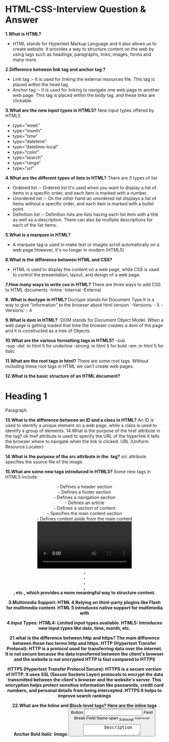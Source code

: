 # HTML-CSS-Interview Question & Answer

**1.What is HTML?**
- HTML stands for Hypertext Markup Language and it also allows us to create website. It provides a way to structure content on the web by using tags such as headings, paragraphs, links, images, forms and many more.

**2.Difference between link tag <link> and anchor tag <a>?**
- Link tag :- It is used for linking the external resources file. This tag is placed within the head tag.
- Anchor tag :- It is used for linking to navigate one web page to another web page. This tag is placed within the body tag. and these links are clickable.

**3.What are the new input types in HTML5?**
New input types offered by HTML5 
- type=”week”
- type=”month”
- type=”time”
- type=”datetime”
- type=”datetime-local”
- type=”color”
- type=”search”
- type=”range”
- type=”url”

**4.What are the different types of lists in HTML?**
There are 3 types of list  
- Ordered list  :- Ordered list It's used when you want to display a list of items in a specific order, and each item is marked with a number.
- Unordered list :- On the other hand an unordered list displays a list of items without a specific order, and each item is marked with a bullet point.
- Definition list :- Definition lists are lists having each list item with a title as well as a description. There can also be multiple descriptions for each of the list items.

**5.What is a marquee in HTML?**
- A marquee tag is used to make text or images scroll automatically on a web page.However, it's no longer in modern (HTML5)

**6.What is the difference between HTML and CSS?**
- HTML is used to display the content on a web page, while CSS is used to control the presentation, layout, and design of a web page.

**7.How many ways to write css in HTML?**
There are three ways to add CSS to HTML documents 
-Inline 
-Internal 
-External

**8. What is doctype in HTML?**
Doctype  stands for Document Type.It is a way to give  “information” to the browser about  html version.
-Versions: - 5 <!DOCTYPE html />
-Versions: - 4 <!DOCTYPE HTML PUBLIC >


**9.What is dom in HTML?**
-DOM stands for Document Object Model. When a web page is getting loaded that time the browser creates a dom of the page and it is constructed as a tree of Objects. 


**10.What are the various formatting tags in HTML5?**
-sub <sub></sub>  
-sup <sup></sup> 
-del  <del></del> :in html 5 for underline
-strong :in html 5 for bold
-em :in html 5 for italic

**11.What are the root tags in html?**
There are some root tags. Without including these root tags in HTML we can’t create web pages.
<html></html>
<head></head>
<body></body>

**12.What is the basic structure of an HTML document?**
<!DOCTYPE html>
<html>
  <head>
    <title>Page Title</title>
  </head>
<body>
  <h1>Heading 1</h1>
  <p>Paragraph</p>
</body>
</html>


**13.What is the difference between an ID and a class in HTML?**
An ID is used to identify a unique element on a web page, while a class is used to identify a group of elements.
 14.What is the purpose of the href attribute in the <a> tag? ok
href attribute is used to specify the URL of the hyperlink.It tells the browser where to navigate when the link is clicked. 
URL (Uniform Resource  Locator) 


**14.What is the purpose of the src attribute in the <img> tag?**
src attribute specifies the source file of the image.



**15.What are some new tags introduced in HTML5?**
Some new tags in HTML5 include:
<header> - Defines a header section
<footer> - Defines a footer section
<nav> - Defines a navigation section
<article> - Defines an article
<section> - Defines a section of content
<main> - Specifies the main content section
<aside> - Defines content aside from the main content
<video> and <audio> - For embedding media content


**16.What are the attributes in html?**
style :- Specifies the inline CSS style for an element.
href :- Specifies the URL (web address) for a link.
src :- Specifies the URL (web address) for an image.
alt :- Specifies an alternative style for an image.
class :- 
Id:-
type:-
value:-
width
height:-


**17.What is a meta tag?**
A meta tag is an HTML element that provides metadata about a web page. The page  information is not displayed on the page. but is used by browsers and search engines to understand and categorize the content of the page such as page description, keywords, author, and viewport settings for responsive design.
19.What is the difference between inline and block-level elements? ok
Inline elements do not start with a new line and only take up as much width as necessary. 
Block-level elements always start with a new line and take up the full width.


**18.What is the use of an iframe tag?**
iframe stands for "inline frame tag." It's used to embed content from another source (like a different webpage) directly into the current webpage. To integrate external resources like web pages, videos, maps, and more into your own page.


**19.What is the difference between HTML and XHTML?**
HTML and XHTML Both essential languages for creating web pages.The main difference between them syntax and structure.
1.HTML is Hypertext Markup Language
1.XHTML is Extensible Hypertext Markup Language.

2.HTML is not a case-sensitive language.
2.XHTML is a case-sensitive language.

3. HTML is An application of SGML.
3. XHTML is An application of XML.

4. HTML Can function properly without a closing tag.. EX- <br> <p> <p>.
4. XHTML Can’t function properly without being closed. EX- <br/>. <p></p>.

5. HTML No hard rule on structures of the elements. EX- <p><b> The difference
5. XHTML Structure of the elements should be followed. EX- <p></p>

6. HTML Attributes have quotes as optional.
6. XHTML Attributes have quotes mandatory.


**20.Different between html4 and html5?**
**1.Doctype Declaration:**
HTML 4 we have to declare a little lengthy code of doctype. 
HTML 5 we have to  declare  in short code of doctype <!DOCTYPE html>

**2.Semantic Elements:**
HTML 4 we need to specify a name for the div element.
HTML 5 Introduces semantic elements like <section>, <article>, <nav>, <header>, <footer>, etc., which provides a more meaningful way to structure content.

**3.Multimedia Support:**
HTML 4 Relying on third-party plugins like Flash for multimedia content.
HTML 5 Introduces native support for multimedia with <audio> and <video> tags, reducing the need for third-party plugins.

**4.Input Types:**
HTML4: Limited input types available.
HTML5: Introduces new input types like date, time, month, etc.

**21.what is the difference between http and https?**
The main difference between these two terms http and https.
**HTTP** (Hypertext Transfer Protocol):
HTTP is a protocol used for transferring data over the internet.
It is not secure because the data transferred between the client's browser and the website is not encrypted
HTTP is fast compared to HTTPS
  
**HTTPS** (Hypertext Transfer Protocol Secure):
HTTPS is a secure version of HTTP.
It uses SSL (Secure Sockets Layer) protocols to encrypt the data transmitted between the client's browser and the website's server.
This encryption helps protect sensitive information like passwords, credit card numbers, and personal details from being intercepted.
HTTPS It helps to improve search rankings


**22.What are the Inline and Block-level tags?**
**Here are the inline tags**
<a>       	  Anchor
<strong> 	  Bold
<em>      	  Italic
<img>     	  Image
<button> 	  Button
<input>   	  Field
<br>       	  Break
<label>   	  Field Name
<span>   	  span
<sub>    	  Subscript
<sup>    	  Superscript
<textarea>        Description

**Here are the block-level tags**
<header>	  Header
<footer>	  Footer
<section>	  Section
<form>		  User form
<h1> to <h6>	  Heading
<hr>	   	  Horizontal 
<p> 		  Paragraph
<ol>		  Order list
<ul>		  Unorder list
<li>  		  List item
<dl>		  Definition list
<dt>		  Definition terms
<dd>		  Definition description 
<table>	          Grid
<div>		  Division

